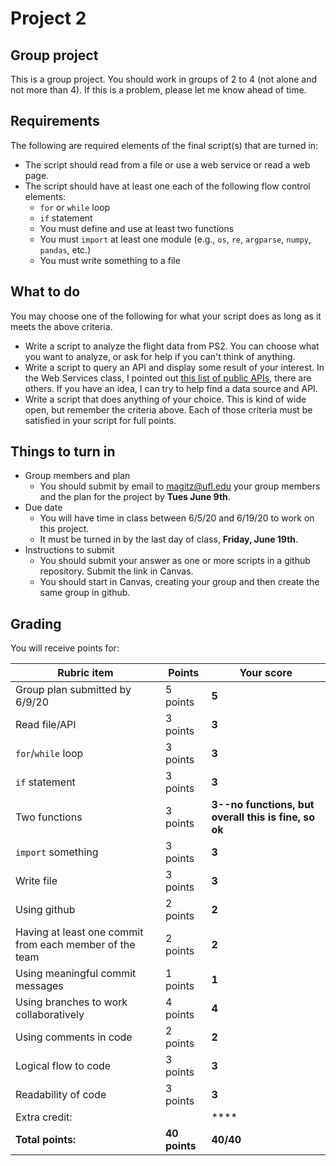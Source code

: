 # Project 2

## Group project

This is a group project. You should work in groups of 2 to 4 (not alone and not more than 4). If this is a problem, please let me know ahead of time.

## Requirements

The following are required elements of the final script(s) that are turned in:

* The script should read from a file or use a web service or read a web page.
* The script should have at least one each of the following flow control elements:
  * `for` or `while` loop
  * `if` statement
  * You must define and use at least two functions
  * You must `import` at least one module (e.g., `os`, `re`, `argparse`, `numpy`, `pandas`, etc.)
  * You must write something to a file

## What to do

You may choose one of the following for what your script does as long as it meets the above criteria.

* Write a script to analyze the flight data from PS2. You can choose what you want to analyze, or ask for help if you can't think of anything.
* Write a script to query an API and display some result of your interest. In the Web Services class, I pointed out [this list of public APIs](https://github.com/public-apis/public-apis), there are others. If you have an idea, I can try to help find a data source and API.
* Write a script that does anything of your choice. This is kind of wide open, but remember the criteria above. Each of those criteria must be satisfied in your script for full points.

## Things to turn in

* Group members and plan
  * You should submit by email to magitz@ufl.edu your group members and the plan for the project by **Tues June 9th**.
* Due date
  * You will have time in class between 6/5/20 and 6/19/20 to work on this project. 
  * It must be turned in by the last day of class, **Friday, June 19th**.
* Instructions to submit
  * You should submit your answer as one or more scripts in a github repository. Submit the link in Canvas.
  * You should start in Canvas, creating your group and then create the same group in github.

## Grading

You will receive points for:

Rubric item | Points | Your score
------------|--------|-----------
Group plan submitted by 6/9/20| 5 points | **5**
Read file/API | 3 points | **3**
`for`/`while` loop | 3 points | **3**
`if` statement | 3 points |**3**
Two functions | 3 points |**3--no functions, but overall this is fine, so ok**
`import` something | 3 points |**3**
Write file | 3 points |**3**
Using github | 2 points|**2**
Having at least one commit from each member of the team | 2 points|**2**
Using meaningful commit messages | 1 points|**1**
Using branches to work collaboratively | 4 points |**4**
Using comments in code | 2 points |**2**
Logical flow to code | 3 points |**3**
Readability of code |3 points |**3**
Extra credit: | |****
**Total points:** | **40 points** | **40/40**
